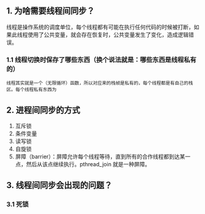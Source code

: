 ## 1. 为啥需要线程间同步？
线程是操作系统的调度单位，每个线程都有可能在执行任何代码的时候被打断，如果此线程使用了公共变量，就会存在恢复时，公共变量发生了变化，造成逻辑错误。

### 1.1 线程切换时保存了哪些东西（换个说法就是：哪些东西是线程私有的）
    线程其实就是一个（无限循环）函数，所以对应来的栈帧是私有的，每个线程都是有自己的栈区。每个线程私有东西为

## 2. 进程间同步的方式
   1. 互斥锁
   2. 条件变量
   3. 读写锁
   4. 自旋锁
   5. 屏障（barrier）：屏障允许每个线程等待，直到所有的合作线程都到达某一点，然后从该点继续执行。pthread_join 就是一种屏障。

## 3. 线程间同步会出现的问题？

### 3.1 死锁 
